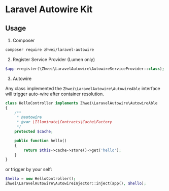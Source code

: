 # Laravel Autowire Kit

## Usage

1. Composer

```bash
composer require zhwei/laravel-autowire
```

2. Register Service Provider (Lumen only)

```php
$app->register(\Zhwei\LaravelAutowire\AutowireServiceProvider::class);
```

3. Autowire

Any class implemented the `Zhwei\LaravelAutowire\AutowireAble` interface will trigger auto-wire after container resolution.

```php
class HelloController implements Zhwei\LaravelAutowire\AutowireAble
{
    /**
     * @autowire
     * @var \Illuminate\Contracts\Cache\Factory
     */
    protected $cache;

    public function hello()
    {
        return $this->cache->store()->get('hello');
    }
}
```

or trigger by your self:

```php
$hello = new HelloController();
Zhwei\LaravelAutowire\AutowireInjector::inject(app(), $hello);
```
